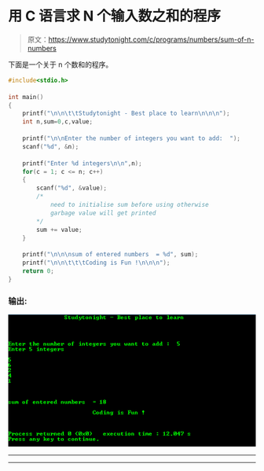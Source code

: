 # 用 C 语言求 N 个输入数之和的程序

> 原文：<https://www.studytonight.com/c/programs/numbers/sum-of-n-numbers>

下面是一个关于 n 个数和的程序。

```cpp
#include<stdio.h>

int main()
{
    printf("\n\n\t\tStudytonight - Best place to learn\n\n\n");
    int n,sum=0,c,value;

    printf("\n\nEnter the number of integers you want to add:  ");
    scanf("%d", &n);

    printf("Enter %d integers\n\n",n);
    for(c = 1; c <= n; c++)
    {
        scanf("%d", &value);
        /* 
            need to initialise sum before using otherwise 
            garbage value will get printed
        */
        sum += value;
    }

    printf("\n\n\nsum of entered numbers  = %d", sum);
    printf("\n\n\t\t\tCoding is Fun !\n\n\n");
    return 0;
}
```

### 输出:

![program example to find Sum of N Numbers in C](img/3c0a0cf950266c9bddf9edc0fd7750de.png)

* * *

* * *